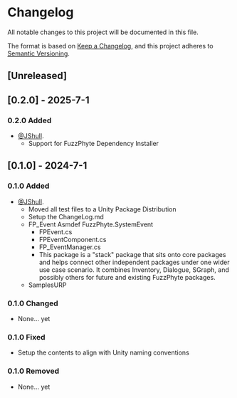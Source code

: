 # Changelog

All notable changes to this project will be documented in this file.

The format is based on [Keep a Changelog](https://keepachangelog.com/en/1.0.0/),
and this project adheres to [Semantic Versioning](https://semver.org/spec/v2.0.0.html).

## [Unreleased]

## [0.2.0] - 2025-7-1

### 0.2.0 Added

- [@JShull](https://github.com/jshull).
  - Support for FuzzPhyte Dependency Installer
  
## [0.1.0] - 2024-7-1

### 0.1.0 Added

- [@JShull](https://github.com/jshull).
  - Moved all test files to a Unity Package Distribution
  - Setup the ChangeLog.md
  - FP_Event Asmdef FuzzPhyte.SystemEvent
    - FPEvent.cs
    - FPEventComponent.cs
    - FP_EventManager.cs
    - This package is a "stack" package that sits onto core packages and helps connect other independent packages under one wider use case scenario. It combines Inventory, Dialogue, SGraph, and possibly others for future and existing FuzzPhyte packages.
  - SamplesURP

### 0.1.0 Changed

- None... yet

### 0.1.0 Fixed

- Setup the contents to align with Unity naming conventions

### 0.1.0 Removed

- None... yet
